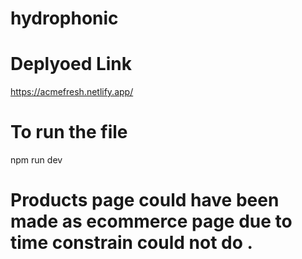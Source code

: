# hydrophonic

# Deplyoed Link

https://acmefresh.netlify.app/

# To run the file

npm run dev 

# Products page could have been made as ecommerce page due to time constrain could not do .
